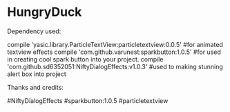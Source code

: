 # HungryDuck

Dependency used:
  
   compile 'yasic.library.ParticleTextView:particletextview:0.0.5' #for animated textview effects 
   compile 'com.github.varunest:sparkbutton:1.0.5' #for used in creating cool spark button into your project.
   compile 'com.github.sd6352051:NiftyDialogEffects:v1.0.3' #used to making stunning alert box into project
   
  

Thanks and credits:

#NiftyDialogEffects
#sparkbutton:1.0.5
#particletextview

